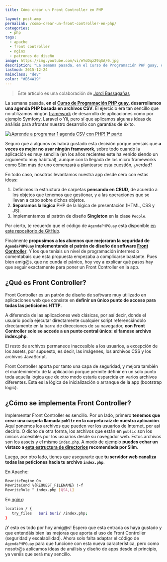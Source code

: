 ```yaml
---
title: Cómo crear un Front Controller en PHP

layout: post.amp
permalink: /como-crear-un-front-controller-en-php/
categories:
  - php
tags:
  - apache
  - front controller
  - nginx
  - patrones de diseño
image: https://img.youtube.com/vi/eYoDqz29qSA/0.jpg
description: "La semana pasada, en el Curso de Programación PHP guay, desarrollamos una agenda PHP basada en archivos CSV. El ejercicio era tan sencillo que no utilizamos ningún framework de desarrollo de aplicaciones como por ejemplo Symfony, Laravel o Yii, pero sí que aplicamos algunas ideas de análisis para afrontar nuestro desarrollo con garantías de éxito."
lastmod: 2015-12-24
mainclass: "dev"
color: "#E64A19"
---
```

> Éste artículo es una colaboración de [Jordi Bassagañas][1]

La semana pasada, **en el [Curso de Programación PHP guay][2], desarrollamos una agenda PHP basada en archivos CSV**. El ejercicio era tan sencillo que no utilizamos ningún [framework][3] de desarrollo de aplicaciones como por ejemplo Symfony, Laravel o Yii, pero sí que aplicamos algunas ideas de análisis para afrontar nuestro desarrollo con garantías de éxito.

[![¡Aprende a programar 1 agenda CSV con PHP! 1ª parte][4]][5]

<!--more-->

Seguro que a algunos os habrá gustado esta decisión porque pensáis que **a veces es mejor no usar ningún framework**, sobre todo cuando la aplicación es muy sencilla (en los años recientes este ha venido siendo un argumento muy habitual), aunque con la llegada de los micro frameworks como [Slim][6] más de uno comenzará a plantearse esta cuestión, ¿verdad?

En todo caso, nosotros levantamos nuestra app desde cero con estas ideas:

  1. Definimos la estructura de carpetas **pensando en CRUD**, de acuerdo a los objetos que tenemos que gestionar, y a las operaciones que se llevan a cabo sobre dichos objetos.
  2. **Separamos la lógica** PHP de la lógica de presentación (HTML, CSS y JS).
  3. Implementamos el patrón de diseño **Singleton** en la clase `People`.

Por cierto, te recuerdo que el código de `AgendaPHPGuay` está disponible [en este repositorio de GitHub][7].

Finalmente **propusimos a los alumnos que mejoraran la seguridad de `AgendaPHPGuay` implementando el patrón de diseño de software [Front Controller][8]**. Y los que teníais un nivel de programación intermedio comentabais que esta propuesta empezaba a complicarse bastante. Pues bien amig@s, que no cunda el pánico, hoy voy a explicar qué pasos hay que seguir exactamente para poner un Front Controller en la app.

## ¿Qué es Front Controller?

Front Controller es un patrón de diseño de software muy utilizado en aplicaciones web que consiste en **definir un único punto de acceso para todas las peticiones HTTP**.

A diferencia de las aplicaciones web clásicas, por así decir, donde el usuario podía ejecutar directamente cualquier script referenciándolo directamente en la barra de direcciones de su navegador, **con Front Controller solo se accede a un punto central único: el famoso archivo index.php**.

El resto de archivos permanece inaccesible a los usuarios, a excepción de los assets, por supuesto, es decir, las imágenes, los archivos CSS y los archivos JavaScript.

Front Controller aporta por tanto una capa de seguridad, y mejora también el mantenimiento de la aplicación porque permite definir en un solo punto toda aquella lógica que de otro modo estaría esparcida en varios archivos diferentes. Esta es la lógica de inicialización o arranque de la app (bootstrap logic).

## ¿Cómo se implementa Front Controller?

Implementar Front Controller es sencillo. Por un lado, primero **tenemos que crear una carpeta llamada `public` en la carpeta raíz de nuestra aplicación**. Aquí ponemos los archivos que pueden ver los usuarios de Internet, por así decirlo. O dicho de otra forma, los archivos que están en `public` son los únicos accesibles por los usuarios desde su navegador web. Estos archivos son los assets y el mismo `index.php`. A modo de ejemplo **puedes echar un vistazo a [esta estructura de directorios][9] recomendada por Slim**.

Luego, por otro lado, tienes que asegurarte que **tu servidor web canaliza todas las peticiones hacia tu archivo `index.php`**.

En Apache:

```bash
RewriteEngine On
RewriteCond %{REQUEST_FILENAME} !-f
RewriteRule ^ index.php [QSA,L]

```

En [nginx][10]:

```bash
location / {
   try_files   $uri $uri/ /index.php;
}

```

¡Y esto es todo por hoy amig@s! Espero que esta entrada os haya gustado y que entendáis bien las mejoras que aporta el uso de Front Controller (seguridad y escalabilidad). Ahora solo falta adaptar el código de `AgendaPHPGuay` para que funcione con esta nueva característica, pero como nosotr@s aplicamos ideas de análisis y diseño de apps desde el principio, ya veréis que será muy sencillo.



 [1]: http://programarivm.com
 [2]: http://programarivm.com/2014/10/felicidades-ya-terminamos-la-programacion-de-la-agenda-csv-con-php/ "Curso de Programación PHP guay"
 [3]: https://elbauldelprogramador.com/los-10-mejores-frameworks-gratis-de-aplicaciones-web/ "Los 11 Mejores Frameworks gratuitos para Aplicaciones Web"
 [4]: https://img.youtube.com/vi/eYoDqz29qSA/0.jpg
 [5]: http://www.youtube.com/watch?v=eYoDqz29qSA "Imágenes enlazadas"
 [6]: http://www.slimframework.com/ "Slim Framework"
 [7]: https://github.com/programarivm/phpguay/tree/master/agenda "AgendaPHPGuay disponible en GitHub"
 [8]: http://en.wikipedia.org/wiki/Front_Controller_pattern "Front Controller"
 [9]: http://www.slimframework.com/news/how-to-organize-a-large-slim-framework-application "Estructura de directorios de una app MVC"
 [10]: https://elbauldelprogramador.com/instalacion-optimizacion-servidor-web-nginx-i/ "Instalación y optimización de un servidor web con Nginx (I)"
